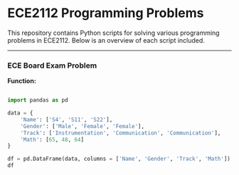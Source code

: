 # ECE2112 Programming Problems

This repository contains Python scripts for solving various programming problems in ECE2112. Below is an overview of each script included.

---

### ECE Board Exam Problem

**Function:**

```python

import pandas as pd

data = {
    'Name': ['S4', 'S11', 'S22'],
    'Gender': ['Male', 'Female', 'Female'],
    'Track': ['Instrumentation', 'Communication', 'Communication'],
    'Math': [65, 48, 64]
}

df = pd.DataFrame(data, columns = ['Name', 'Gender', 'Track', 'Math'])
df

```
